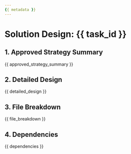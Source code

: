 ```yaml
---
{{ metadata }}
---
```


# Solution Design: {{ task_id }}

## 1. Approved Strategy Summary
{{ approved_strategy_summary }}

## 2. Detailed Design
{{ detailed_design }}

## 3. File Breakdown
{{ file_breakdown }}

## 4. Dependencies
{{ dependencies }}
